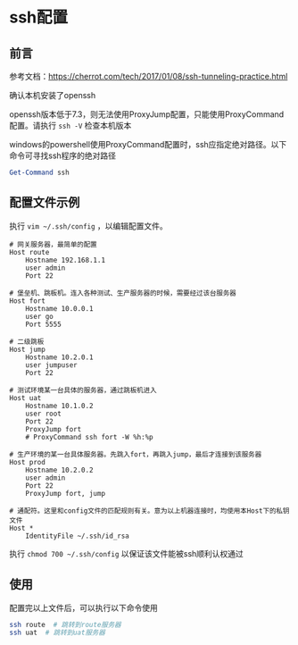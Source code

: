 # ssh配置

## 前言

参考文档：https://cherrot.com/tech/2017/01/08/ssh-tunneling-practice.html

确认本机安装了openssh

openssh版本低于7.3，则无法使用ProxyJump配置，只能使用ProxyCommand配置。请执行 `ssh -V` 检查本机版本

windows的powershell使用ProxyCommand配置时，ssh应指定绝对路径。以下命令可寻找ssh程序的绝对路径
``` powershell
Get-Command ssh
```

## 配置文件示例

执行 `vim ~/.ssh/config` ，以编辑配置文件。

``` config
# 网关服务器，最简单的配置
Host route
    Hostname 192.168.1.1
    user admin
    Port 22

# 堡垒机、跳板机。连入各种测试、生产服务器的时候，需要经过该台服务器
Host fort
    Hostname 10.0.0.1
    user go
    Port 5555

# 二级跳板
Host jump
    Hostname 10.2.0.1
    user jumpuser
    Port 22

# 测试环境某一台具体的服务器，通过跳板机进入
Host uat
    Hostname 10.1.0.2
    user root
    Port 22
    ProxyJump fort
    # ProxyCommand ssh fort -W %h:%p

# 生产环境的某一台具体服务器。先跳入fort，再跳入jump，最后才连接到该服务器
Host prod
    Hostname 10.2.0.2
    user admin
    Port 22
    ProxyJump fort, jump

# 通配符。这里和config文件的匹配规则有关。意为以上机器连接时，均使用本Host下的私钥文件
Host *
    IdentityFile ~/.ssh/id_rsa
```

执行 `chmod 700 ~/.ssh/config` 以保证该文件能被ssh顺利认权通过

## 使用

配置完以上文件后，可以执行以下命令使用

``` bash
ssh route  # 跳转到route服务器
ssh uat  # 跳转到uat服务器
```